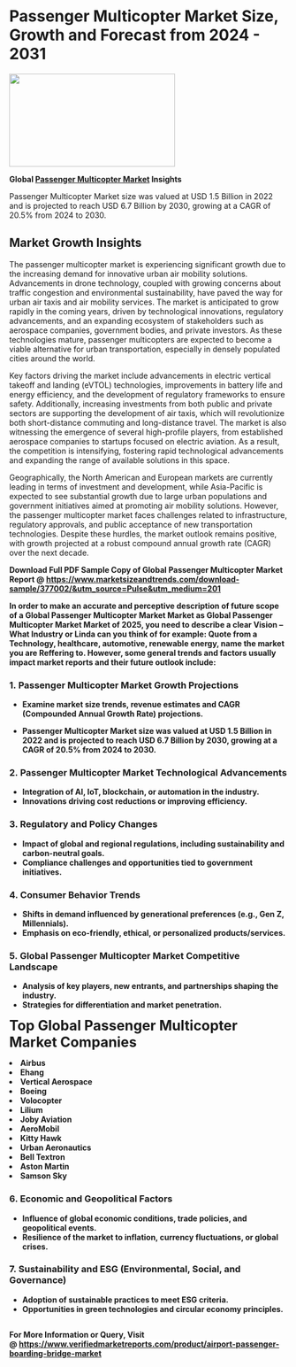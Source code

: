 <H1>Passenger Multicopter Market Size, Growth and Forecast from 2024 - 2031</H1><img class="aligncenter size-medium wp-image-584254" src="https://thirdeyenews.in/wp-content/uploads/2024/09/Global-Market-Research-300x168.jpeg" alt="" width="300" height="168" /><p><strong>Global&nbsp;<a href="https://www.marketsizeandtrends.com/download-sample/377002/&amp;utm_source=Pulse&amp;utm_medium=201">Passenger Multicopter Market</a> Insights</strong></p><p>Passenger Multicopter Market size was valued at USD 1.5 Billion in 2022 and is projected to reach USD 6.7 Billion by 2030, growing at a CAGR of 20.5% from 2024 to 2030.</p><p><h2>Market Growth Insights</h2> <p>The passenger multicopter market is experiencing significant growth due to the increasing demand for innovative urban air mobility solutions. Advancements in drone technology, coupled with growing concerns about traffic congestion and environmental sustainability, have paved the way for urban air taxis and air mobility services. The market is anticipated to grow rapidly in the coming years, driven by technological innovations, regulatory advancements, and an expanding ecosystem of stakeholders such as aerospace companies, government bodies, and private investors. As these technologies mature, passenger multicopters are expected to become a viable alternative for urban transportation, especially in densely populated cities around the world.</p> <p><strong></strong></p> <p>Key factors driving the market include advancements in electric vertical takeoff and landing (eVTOL) technologies, improvements in battery life and energy efficiency, and the development of regulatory frameworks to ensure safety. Additionally, increasing investments from both public and private sectors are supporting the development of air taxis, which will revolutionize both short-distance commuting and long-distance travel. The market is also witnessing the emergence of several high-profile players, from established aerospace companies to startups focused on electric aviation. As a result, the competition is intensifying, fostering rapid technological advancements and expanding the range of available solutions in this space.</p> <p>Geographically, the North American and European markets are currently leading in terms of investment and development, while Asia-Pacific is expected to see substantial growth due to large urban populations and government initiatives aimed at promoting air mobility solutions. However, the passenger multicopter market faces challenges related to infrastructure, regulatory approvals, and public acceptance of new transportation technologies. Despite these hurdles, the market outlook remains positive, with growth projected at a robust compound annual growth rate (CAGR) over the next decade.</p> <p><strong></p><p><span class=""><strong>Download Full PDF Sample Copy of Global Passenger Multicopter Market Report</strong> @ <a href="https://www.marketsizeandtrends.com/download-sample/377002/&amp;utm_source=Pulse&amp;utm_medium=201" target="_blank">https://www.marketsizeandtrends.com/download-sample/377002/&amp;utm_source=Pulse&amp;utm_medium=201</a></span></p><p>In order to make an accurate and perceptive description of future scope of a Global&nbsp;Passenger Multicopter Market Market as Global&nbsp;Passenger Multicopter Market Market of 2025, you need to describe a clear Vision &ndash; What Industry or Linda can you think of for example: Quote from a Technology, healthcare, automotive, renewable energy, name the market you are Reffering to. However, some general trends and factors usually impact market reports and their future outlook include:</p><h3>1.&nbsp;<strong>Passenger Multicopter Market Growth Projections</strong></h3><ul><li>Examine market size trends, revenue estimates and CAGR (Compounded Annual Growth Rate) projections.</li><li><p>Passenger Multicopter Market size was valued at USD 1.5 Billion in 2022 and is projected to reach USD 6.7 Billion by 2030, growing at a CAGR of 20.5% from 2024 to 2030.</p></li></ul><h3>2.&nbsp;<strong>Passenger Multicopter Market Technological Advancements</strong></h3><ul><li>Integration of AI, IoT, blockchain, or automation in the industry.</li><li>Innovations driving cost reductions or improving efficiency.</li></ul><h3>3.&nbsp;<strong>Regulatory and Policy Changes</strong></h3><ul><li>Impact of global and regional regulations, including sustainability and carbon-neutral goals.</li><li>Compliance challenges and opportunities tied to government initiatives.</li></ul><h3>4.&nbsp;<strong>Consumer Behavior Trends</strong></h3><ul><li>Shifts in demand influenced by generational preferences (e.g., Gen Z, Millennials).</li><li>Emphasis on eco-friendly, ethical, or personalized products/services.</li></ul><h3>5.&nbsp;<strong>Global Passenger Multicopter Market Competitive Landscape</strong></h3><ul><li>Analysis of key players, new entrants, and partnerships shaping the industry.</li><li>Strategies for differentiation and market penetration.</li></ul><p data-pm-slice="1 1 []"><span style="color: inherit; font-family: inherit; font-size: 25px;">Top Global Passenger Multicopter Market Companies</span></p><div class="" data-test-id=""><p><li>Airbus</li><li> Ehang</li><li> Vertical Aerospace</li><li> Boeing</li><li> Volocopter</li><li> Lilium</li><li> Joby Aviation</li><li> AeroMobil</li><li> Kitty Hawk</li><li> Urban Aeronautics</li><li> Bell Textron</li><li> Aston Martin</li><li> Samson Sky</li></p></div><h3>6.&nbsp;<strong>Economic and Geopolitical Factors</strong></h3><ul><li>Influence of global economic conditions, trade policies, and geopolitical events.</li><li>Resilience of the market to inflation, currency fluctuations, or global crises.</li></ul><h3>7.&nbsp;<strong>Sustainability and ESG (Environmental, Social, and Governance)</strong></h3><ul><li>Adoption of sustainable practices to meet ESG criteria.</li><li>Opportunities in green technologies and circular economy principles.</li></ul><h2><strong style="font-size: 14px;">For More Information or Query, Visit @&nbsp;</strong><a style="background-color: #ffffff; font-size: 14px;" href="https://www.marketsizeandtrends.com/report/passenger-multicopter-market/" target="_blank">https://www.verifiedmarketreports.com/product/airport-passenger-boarding-bridge-market</a></h2>
